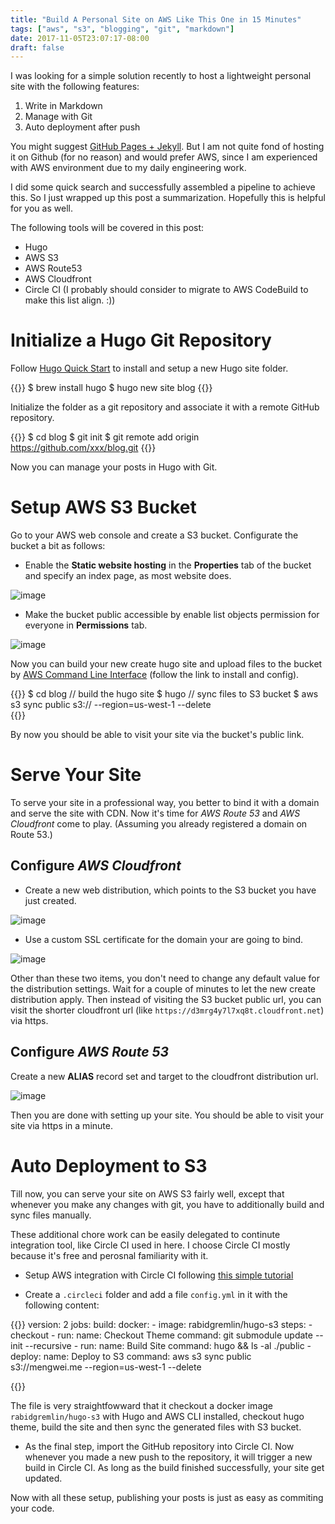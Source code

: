 ```yaml
---
title: "Build A Personal Site on AWS Like This One in 15 Minutes"
tags: ["aws", "s3", "blogging", "git", "markdown"]
date: 2017-11-05T23:07:17-08:00
draft: false
---
```


I was looking for a simple solution recently to host a lightweight personal
site with the following features:

1. Write in Markdown
2. Manage with Git
3. Auto deployment after push

You might suggest [GitHub Pages + Jekyll](https://help.github.com/articles/using-jekyll-as-a-static-site-generator-with-github-pages/).
But I am not quite fond of hosting it on Github (for no reason) and would
prefer AWS, since I am experienced with AWS environment due to my daily
engineering work.

I did some quick search and successfully assembled a pipeline to achieve this.
So I just wrapped up this post a summarization. Hopefully this is helpful for 
you as well.

The following tools will be covered in this post:

* Hugo
* AWS S3
* AWS Route53
* AWS Cloudfront
* Circle CI (I probably should consider to migrate to AWS CodeBuild to make 
this list align. :))

# Initialize a Hugo Git Repository

Follow [Hugo Quick Start](https://gohugo.io/getting-started/quick-start/) to
install and setup a new Hugo site folder.

{{<highlight shell>}}
$ brew install hugo
$ hugo new site blog
{{</highlight>}}

Initialize the folder as a git repository and associate it with a remote
GitHub repository.

{{<highlight shell>}}
$ cd blog
$ git init
$ git remote add origin https://github.com/xxx/blog.git
{{</highlight>}}

Now you can manage your posts in Hugo with Git.

# Setup AWS S3 Bucket

Go to your AWS web console and create a S3 bucket. Configurate the bucket
a bit as follows:

* Enable the **Static website hosting** in the **Properties** tab of the bucket
and specify an index page, as most website does.

![image](/img/s3-properties-static-hosting.png)

* Make the bucket public accessible by enable list objects permission for everyone
in **Permissions** tab.

![image](/img/s3-permissions-public-access.png)

Now you can build your new create hugo site and upload files to the bucket by
[AWS Command Line Interface](https://docs.aws.amazon.com/cli/latest/userguide/cli-chap-welcome.html) (follow the link to install and config). 

{{<highlight shell>}}
$ cd blog
// build the hugo site
$ hugo
// sync files to S3 bucket
$ aws s3 sync public s3://<your bucket name> --region=us-west-1 --delete  
{{</highlight>}}

By now you should be able to visit your site via the bucket's public link.

# Serve Your Site

To serve your site in a professional way, you better to bind it with a domain
and serve the site with CDN. Now it's time for *AWS Route 53* and *AWS Cloudfront*
come to play. (Assuming you already registered a domain on Route 53.)

## Configure *AWS Cloudfront*

* Create a new web distribution, which points to the S3 bucket you have
just created.

![image](/img/cloudfront-create-distribution.png)

* Use a custom SSL certificate for the domain your are going to bind.

![image](/img/cloudfront-custom-ssl-certificate.png)

Other than these two items, you don't need to change any default value for the distribution
settings. Wait for a couple of minutes to let the new create distribution apply.
Then instead of visiting the S3 bucket public url, you can visit the shorter
cloudfront url (like `https://d3mrg4y7l7xq8t.cloudfront.net`) via https.

## Configure *AWS Route 53*

Create a new **ALIAS** record set and target to the cloudfront distribution url.

![image](/img/route53-record-set.png)

Then you are done with setting up your site. You should be able to visit your site
via https in a minute.

# Auto Deployment to S3

Till now, you can serve your site on AWS S3 fairly well, except that whenever you
make any changes with git, you have to additionally build and sync files manually.

These additional chore work can be easily delegated to continute integration tool,
like Circle CI used in here. I choose Circle CI mostly because it's free and
perosnal familiarity with it.

* Setup AWS integration with Circle CI following [this simple tutorial](https://circleci.com/docs/1.0/continuous-deployment-with-amazon-s3/)

* Create a `.circleci` folder and add a file `config.yml` in it with the following 
content:

{{<highlight shell>}}
version: 2
jobs:
  build:
    docker:
      - image: rabidgremlin/hugo-s3
    steps:
      - checkout
      - run:
          name: Checkout Theme
          command: git submodule update --init --recursive
      - run:
          name: Build Site 
          command: hugo && ls -al ./public 
      - deploy:
          name: Deploy to S3
          command: aws s3 sync public s3://mengwei.me --region=us-west-1 --delete

{{</highlight>}}

The file is very straightfowward that it checkout a docker image `rabidgremlin/hugo-s3`
with Hugo and AWS CLI installed, checkout hugo theme, build the site and then
sync the generated files with S3 bucket.

* As the final step, import the GitHub repository into Circle CI. Now whenever
you made a new push to the repository, it will trigger a new build in Circle CI.
As long as the build finished successfully, your site get updated.

Now with all these setup, publishing your posts is just as easy as commiting your
code.